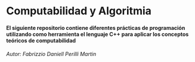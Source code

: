# Computabilidad y Algoritmia

#### El siguiente repositorio contiene diferentes prácticas de programación utilizando como herramienta el lenguaje C++ para aplicar los conceptos teóricos de computabilidad

###### Autor: Fabrizzio Daniell Perilli Martin
